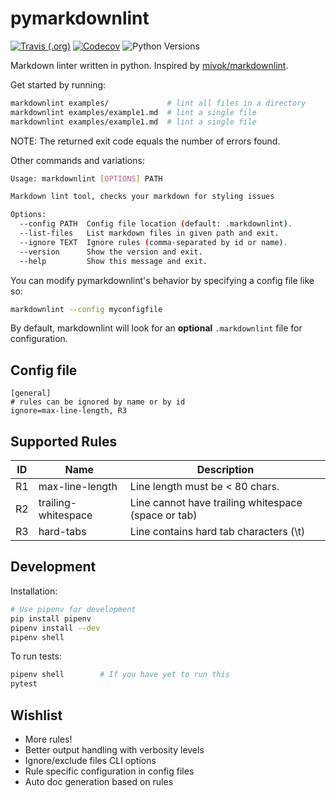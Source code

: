 # pymarkdownlint

[![Travis (.org)](https://img.shields.io/travis/com/cheukyin699/pymarkdownlint.svg?style=for-the-badge)](https://travis-ci.com/cheukyin699/pymarkdownlint)
[![Codecov](https://img.shields.io/codecov/c/github/cheukyin699/pymarkdownlint.svg?style=for-the-badge)](https://codecov.io/gh/cheukyin699/pymarkdownlint/)
![Python Versions](https://img.shields.io/badge/python-3.7-blue.svg?style=for-the-badge)

Markdown linter written in python. Inspired by [mivok/markdownlint](https://github.com/mivok/markdownlint).

Get started by running:
```bash
markdownlint examples/             # lint all files in a directory
markdownlint examples/example1.md  # lint a single file
markdownlint examples/example1.md  # lint a single file
```
NOTE: The returned exit code equals the number of errors found.

Other commands and variations:

```bash
Usage: markdownlint [OPTIONS] PATH

Markdown lint tool, checks your markdown for styling issues

Options:
  --config PATH  Config file location (default: .markdownlint).
  --list-files   List markdown files in given path and exit.
  --ignore TEXT  Ignore rules (comma-separated by id or name).
  --version      Show the version and exit.
  --help         Show this message and exit.
```

You can modify pymarkdownlint's behavior by specifying a config file like so: 
```bash
markdownlint --config myconfigfile 
```
By default, markdownlint will look for an **optional** `.markdownlint` file for configuration.

## Config file ##

```
[general]
# rules can be ignored by name or by id
ignore=max-line-length, R3
```

## Supported Rules ##

ID    | Name                | Description
------|---------------------|----------------------------------------------------
R1    | max-line-length     | Line length must be &lt; 80 chars.
R2    | trailing-whitespace | Line cannot have trailing whitespace (space or tab)
R3    | hard-tabs           | Line contains hard tab characters (\t)

## Development ##

Installation:
```bash
# Use pipenv for development
pip install pipenv
pipenv install --dev
pipenv shell
```

To run tests:
```bash
pipenv shell        # If you have yet to run this
pytest
```

## Wishlist ##
- More rules!
- Better output handling with verbosity levels
- Ignore/exclude files CLI options
- Rule specific configuration in config files
- Auto doc generation based on rules
